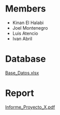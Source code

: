 # Members
- Kinan El Halabi
- Joel Montenegro
- Luis Atencio
- Ivan Abril


# Database
[Base_Datos.xlsx](https://github.com/Kinanel07/Proyecto-X/files/14541042/Base_Datos.xlsx)

# Report
[Informe_Proyecto_X.pdf](https://github.com/Kinanel07/Proyecto-X/files/14541113/Informe_Proyecto_X.pdf)



